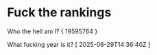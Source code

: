 # Fuck the rankings

Who the hell am I?
{ 19595764 }

What fucking year is it?
[ 2025-06-29T14:36:40Z ]
